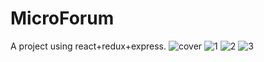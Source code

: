 # MicroForum
A project using react+redux+express.
![cover](https://github.com/wanghaichao2195/img/1.png) 
![1](https://github.com/wanghaichao2195/img/2.png) 
![2](https://github.com/wanghaichao2195/img/3.png) 
![3](https://github.com/wanghaichao2195/img/4.png) 
